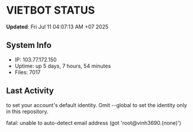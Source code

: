 # VIETBOT STATUS
**Updated**: Fri Jul 11 04:07:13 AM +07 2025

## System Info
- IP: 103.77.172.150
- Uptime: up 5 days, 7 hours, 54 minutes
- Files: 7017

## Last Activity

to set your account's default identity.
Omit --global to set the identity only in this repository.

fatal: unable to auto-detect email address (got 'root@vinh3690.(none)')
